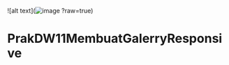 ![alt text](![image](https://github.com/IntanNia1404/PrakDW11MembuatGalerryResponsive/assets/145907542/108e92d6-a01c-4b91-a99f-c6b971b3d416)
?raw=true)
# PrakDW11MembuatGalerryResponsive
